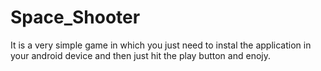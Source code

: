 # Space_Shooter
It is a very simple game in which you just need to instal the application in your android device and then just hit the play button and enojy.
